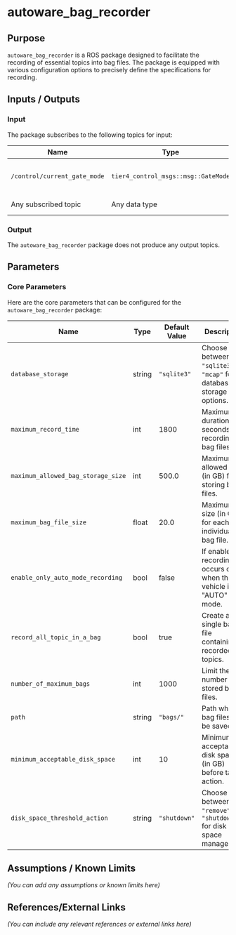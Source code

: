 # autoware_bag_recorder

## Purpose

`autoware_bag_recorder` is a ROS package designed to facilitate the recording of essential topics into bag files. The package is equipped with various configuration options to precisely define the specifications for recording.

## Inputs / Outputs

### Input

The package subscribes to the following topics for input:

| Name                         | Type                                | Description                                                                                           |
| ---------------------------- | ----------------------------------- | ----------------------------------------------------------------------------------------------------- |
| `/control/current_gate_mode` | `tier4_control_msgs::msg::GateMode` | This topic is required for recording bag files when `enable_only_auto_mode_recording` is set to true. |
| Any subscribed topic         | Any data type                       | Subscribe to any target topic that you want to save in a bag file.                                    |

### Output

The `autoware_bag_recorder` package does not produce any output topics.

## Parameters

### Core Parameters

Here are the core parameters that can be configured for the `autoware_bag_recorder` package:

| Name                               | Type   | Default Value | Description                                                           |
| ---------------------------------- | ------ | ------------- | --------------------------------------------------------------------- |
| `database_storage`                 | string | `"sqlite3"`   | Choose between `"sqlite3"` or `"mcap"` for database storage options.  |
| `maximum_record_time`              | int    | 1800          | Maximum duration (in seconds) for recording bag files.                |
| `maximum_allowed_bag_storage_size` | int    | 500.0         | Maximum allowed size (in GB) for storing bag files.                   |
| `maximum_bag_file_size`            | float  | 20.0          | Maximum size (in GB) for each individual bag file.                    |
| `enable_only_auto_mode_recording`  | bool   | false         | If enabled, recording occurs only when the vehicle is in "AUTO" mode. |
| `record_all_topic_in_a_bag`        | bool   | true          | Create a single bag file containing all recorded topics.              |
| `number_of_maximum_bags`           | int    | 1000          | Limit the number of stored bag files.                                 |
| `path`                             | string | `"bags/"`     | Path where bag files will be saved.                                   |
| `minimum_acceptable_disk_space`    | int    | 10            | Minimum acceptable disk space (in GB) before taking action.           |
| `disk_space_threshold_action`      | string | `"shutdown"`  | Choose between `"remove"` or `"shutdown"` for disk space management.  |

## Assumptions / Known Limits

_(You can add any assumptions or known limits here)_

## References/External Links

_(You can include any relevant references or external links here)_
